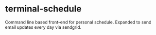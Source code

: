 # terminal-schedule

Command line based front-end for personal schedule.
Expanded to send email updates every day via sendgrid.
